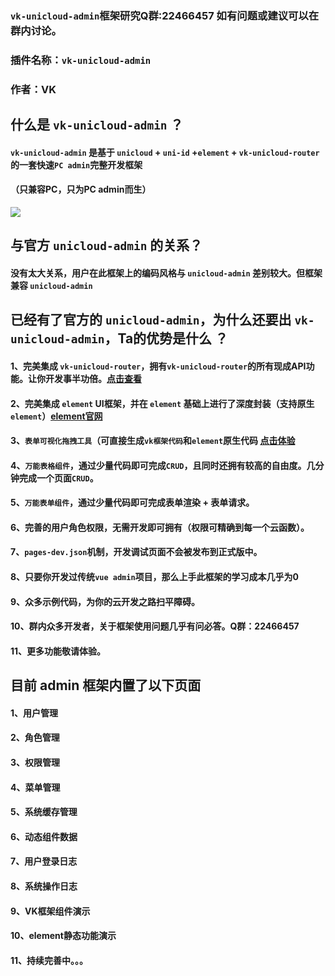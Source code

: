 ### `vk-unicloud-admin`框架研究Q群:22466457 如有问题或建议可以在群内讨论。
### 插件名称：`vk-unicloud-admin`
### 作者：VK

## 什么是 `vk-unicloud-admin` ？
#### `vk-unicloud-admin` 是基于 `unicloud` + `uni-id` +`element` + `vk-unicloud-router` 的一套快速`PC admin`完整开发框架
#### （只兼容PC，只为PC admin而生）

![](https://vkceyugu.cdn.bspapp.com/VKCEYUGU-cf0c5e69-620c-4f3c-84ab-f4619262939f/6deebd32-8075-4bdb-8e04-5839516ef4f4.png)

## 与官方 `unicloud-admin` 的关系？
#### 没有太大关系，用户在此框架上的编码风格与 `unicloud-admin` 差别较大。但框架兼容 `unicloud-admin` 

## 已经有了官方的 `unicloud-admin`，为什么还要出 `vk-unicloud-admin`，Ta的优势是什么 ？

#### 1、完美集成 `vk-unicloud-router`，拥有`vk-unicloud-router`的所有现成API功能。让你开发事半功倍。[点击查看](https://gitee.com/vk-uni/vk-uni-cloud-router/wikis/pages?sort_id=2912162&doc_id=975983)
#### 2、完美集成 `element` UI框架，并在 `element` 基础上进行了深度封装（支持原生`element`）[element官网](https://element.eleme.cn/#/zh-CN/component/button)
#### 3、`表单可视化拖拽工具`（可直接生成`vk框架代码`和`element`原生代码 [点击体验](https://vkunicloud.fsq.pub/vk-form-visualizer/)
#### 4、`万能表格组件`，通过少量代码即可完成`CRUD`，且同时还拥有较高的自由度。几分钟完成一个页面`CRUD`。
#### 5、`万能表单组件`，通过少量代码即可完成表单渲染 + 表单请求。
#### 6、完善的用户角色权限，无需开发即可拥有（权限可精确到每一个云函数）。
#### 7、`pages-dev.json`机制，开发调试页面不会被发布到正式版中。
#### 8、只要你开发过传统`vue admin`项目，那么上手此框架的学习成本几乎为0
#### 9、众多示例代码，为你的云开发之路扫平障碍。
#### 10、群内众多开发者，关于框架使用问题几乎有问必答。Q群：22466457
#### 11、更多功能敬请体验。

## 目前 admin 框架内置了以下页面

#### 1、用户管理
#### 2、角色管理
#### 3、权限管理
#### 4、菜单管理
#### 5、系统缓存管理
#### 6、动态组件数据
#### 7、用户登录日志
#### 8、系统操作日志
#### 9、VK框架组件演示
#### 10、element静态功能演示
#### 11、持续完善中。。。

